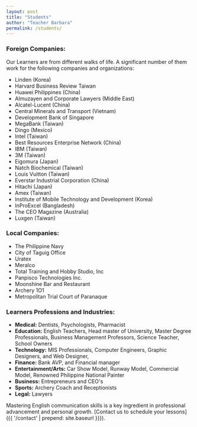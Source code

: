 ```yaml
---
layout: post
title: "Students"
author: "Teacher Barbara"
permalink: /students/
---
```

### Foreign Companies:

Our Learners are from different walks of life. A significant number of them work for the following companies and organizations:

- Linden (Korea)
- Harvard Business Review Taiwan
- Huawei Philippines (China)
- Almuzayen and Corporate Lawyers (Middle East)
- Alcatel-Lucent (China)
- Central Minerals and Transport (Vietnam)
- Development Bank of Singapore
- MegaBank (Taiwan)
- Dingo (Mexico)
- Intel (Taiwan)
- Best Resources Enterprise Network (China)
- IBM (Taiwan)
- 3M (Taiwan)
- Eigomura (Japan)
- Natch Biochemical (Taiwan)
- Louis Vuitton (Taiwan) 
- Everstar Industrial Corporation (China)
- Hitachi (Japan)
- Amex (Taiwan)
- Institute of Mobile Technology and Development (Korea)
- InProExcel (Bangladesh)
- The CEO Magazine (Australia)
- Luxgen (Taiwan) 


### Local Companies:

- The Philippine Navy
- City of Taguig Office
- Uratex
- Meralco
- Total Training and Hobby Studio, Inc
- Panpisco Technologies Inc.
- Moonshine Bar and Restaurant
- Archery 1O1
- Metropolitan Trial Court of Paranaque

### Learners Professions and Industries:

- **Medical:** Dentists, Psychologists, Pharmacist
- **Education:** English Teachers, Head master of University, Master Degree Professionals, Business Management Professors, Science Teacher, School Owners
- **Technology:** MIS Professionals, Computer Engineers, Graphic Designers, and Web Designer, 
- **Finance:** Bank AVP, and Financial manager
- **Entertainment/Arts:** Car Show Model, Runway Model, Commercial Model, Renowned Philippine National Painter
- **Business:** Entrepreneurs and CEO's
- **Sports:** Archery Coach and Receptionists
- **Legal:** Lawyers

Mastering English communication skills is a key ingredient in professional advancement and personal growth. [Contact us to schedule your lessons]({{ '/contact' | prepend: site.baseurl }}}).
